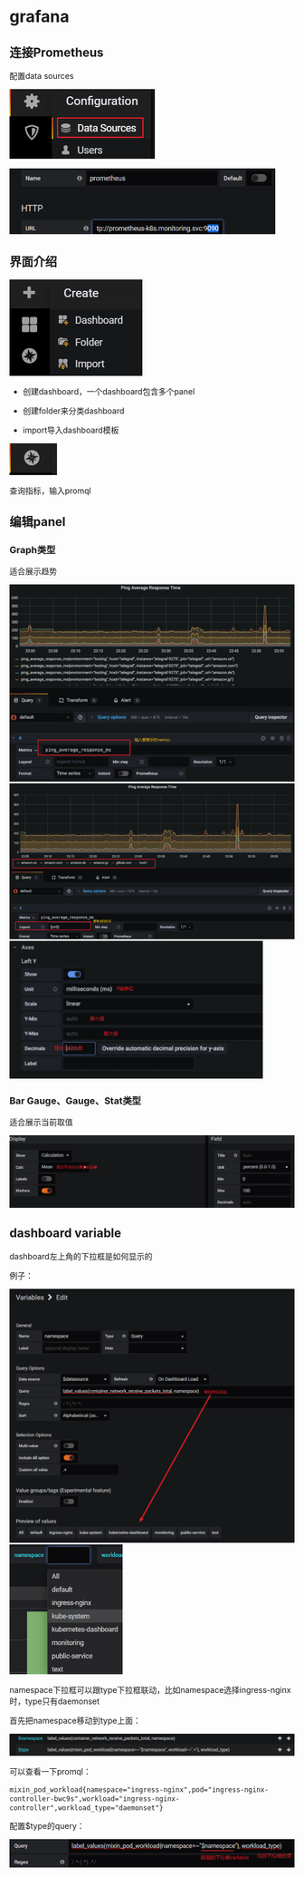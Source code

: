 # grafana

## 连接Prometheus

配置data sources

![image-20220731153022664](assets/image-20220731153022664.png)

<img src="assets/image-20220731153055157.png" alt="image-20220731153055157" style="zoom:67%;" />



## 界面介绍

![image-20220731160450661](assets/image-20220731160450661.png)

- 创建dashboard，一个dashboard包含多个panel

- 创建folder来分类dashboard
- import导入dashboard模板



![image-20220731153451177](assets/image-20220731153451177.png)

查询指标，输入promql

## 编辑panel

### Graph类型

适合展示趋势

<img src="assets/image-20220731201838800.png" alt="image-20220731201838800" style="zoom:67%;" />

<img src="assets/image-20220731202235862.png" alt="image-20220731202235862" style="zoom:67%;" />

<img src="assets/image-20220731204405986.png" alt="image-20220731204405986" style="zoom:80%;" />

### Bar Gauge、Gauge、Stat类型

适合展示当前取值

<img src="assets/image-20220731212008989.png" alt="image-20220731212008989" style="zoom:80%;" />

## dashboard variable

dashboard左上角的下拉框是如何显示的

例子：

<img src="assets/image-20220731230306682.png" alt="image-20220731230306682" style="zoom:67%;" />

<img src="assets/image-20220731230349200.png" alt="image-20220731230349200" style="zoom:67%;" />



namespace下拉框可以跟type下拉框联动，比如namespace选择ingress-nginx时，type只有daemonset

首先把namespace移动到type上面：

<img src="assets/image-20220801224339676.png" alt="image-20220801224339676" style="zoom:67%;" />

可以查看一下promql：

```promql
mixin_pod_workload{namespace="ingress-nginx",pod="ingress-nginx-controller-bwc9s",workload="ingress-nginx-controller",workload_type="daemonset"}
```

配置$type的query：

![image-20220801232626089](assets/image-20220801232626089.png)

